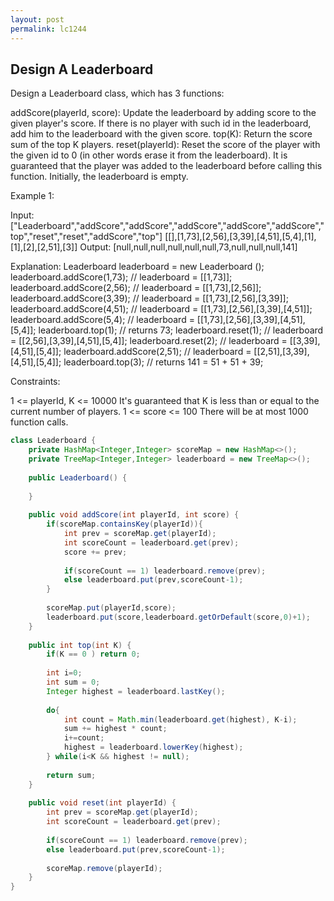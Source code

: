 ```yaml
---
layout: post
permalink: lc1244 
---
```


## Design A Leaderboard

Design a Leaderboard class, which has 3 functions:

addScore(playerId, score): Update the leaderboard by adding score to the given player's score. If there is no player with such id in the leaderboard, add him to the leaderboard with the given score.
top(K): Return the score sum of the top K players.
reset(playerId): Reset the score of the player with the given id to 0 (in other words erase it from the leaderboard). It is guaranteed that the player was added to the leaderboard before calling this function.
Initially, the leaderboard is empty.

 

Example 1:

Input: 
["Leaderboard","addScore","addScore","addScore","addScore","addScore","top","reset","reset","addScore","top"]
[[],[1,73],[2,56],[3,39],[4,51],[5,4],[1],[1],[2],[2,51],[3]]
Output: 
[null,null,null,null,null,null,73,null,null,null,141]

Explanation: 
Leaderboard leaderboard = new Leaderboard ();
leaderboard.addScore(1,73);   // leaderboard = [[1,73]];
leaderboard.addScore(2,56);   // leaderboard = [[1,73],[2,56]];
leaderboard.addScore(3,39);   // leaderboard = [[1,73],[2,56],[3,39]];
leaderboard.addScore(4,51);   // leaderboard = [[1,73],[2,56],[3,39],[4,51]];
leaderboard.addScore(5,4);    // leaderboard = [[1,73],[2,56],[3,39],[4,51],[5,4]];
leaderboard.top(1);           // returns 73;
leaderboard.reset(1);         // leaderboard = [[2,56],[3,39],[4,51],[5,4]];
leaderboard.reset(2);         // leaderboard = [[3,39],[4,51],[5,4]];
leaderboard.addScore(2,51);   // leaderboard = [[2,51],[3,39],[4,51],[5,4]];
leaderboard.top(3);           // returns 141 = 51 + 51 + 39;
 

Constraints:

1 <= playerId, K <= 10000
It's guaranteed that K is less than or equal to the current number of players.
1 <= score <= 100
There will be at most 1000 function calls.

```java
class Leaderboard {
    private HashMap<Integer,Integer> scoreMap = new HashMap<>();
    private TreeMap<Integer,Integer> leaderboard = new TreeMap<>();
    
    public Leaderboard() {
        
    }
    
    public void addScore(int playerId, int score) {
        if(scoreMap.containsKey(playerId)){
            int prev = scoreMap.get(playerId);
            int scoreCount = leaderboard.get(prev);
            score += prev;
            
            if(scoreCount == 1) leaderboard.remove(prev);
            else leaderboard.put(prev,scoreCount-1);
        }
        
        scoreMap.put(playerId,score);
        leaderboard.put(score,leaderboard.getOrDefault(score,0)+1);
    }
    
    public int top(int K) {
        if(K == 0 ) return 0;
        
        int i=0;
        int sum = 0;
        Integer highest = leaderboard.lastKey();
        
        do{
            int count = Math.min(leaderboard.get(highest), K-i);
            sum += highest * count;
            i+=count;
            highest = leaderboard.lowerKey(highest);
        } while(i<K && highest != null);
        
        return sum;
    }
    
    public void reset(int playerId) {
        int prev = scoreMap.get(playerId);
        int scoreCount = leaderboard.get(prev);
            
        if(scoreCount == 1) leaderboard.remove(prev);
        else leaderboard.put(prev,scoreCount-1);
        
        scoreMap.remove(playerId);
    }
}


```